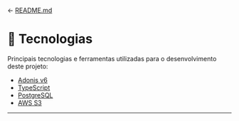 <- [README.md](../README.md)

# 🧪 **Tecnologias**

Principais tecnologias e ferramentas utilizadas para o desenvolvimento deste projeto:

- [Adonis v6](https://adonisjs.com/)
- [TypeScript](https://www.typescriptlang.org/)
- [PostgreSQL](https://www.postgresql.org/)
- [AWS S3](https://aws.amazon.com/s3/)

---
